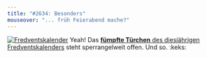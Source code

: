 ```yaml
---
title: "#2634: Besonders"
mouseover: "... früh Feierabend mache?"
---
```


<a href="http://www.fonflatter.de/der-fetzige-fredventskalender-2012" title="Der fetzige Fredventskalender"><img src="http://www.fonflatter.de/adv12/fredventskalender_banner.png" alt="Fredventskalender" /></a>
Yeah! Das <a href="http://www.fonflatter.de/2012/12/05/das-5-turchen-2/"><strong>fümpfte Türchen</strong> des diesjährigen Fredventskalenders</a> steht sperrangelweit offen.
Und so.
:keks:
